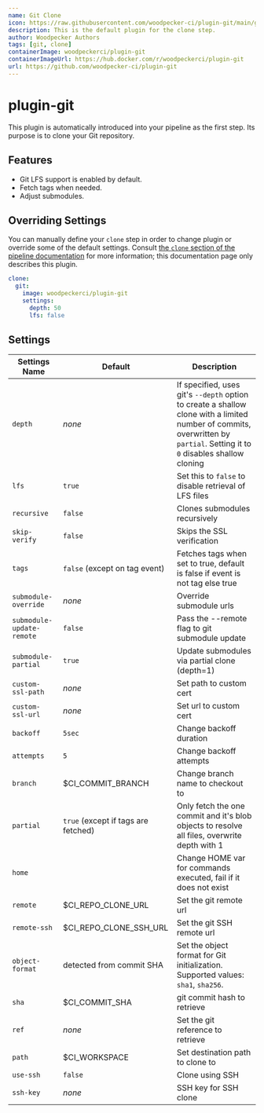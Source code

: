 ```yaml
---
name: Git Clone
icon: https://raw.githubusercontent.com/woodpecker-ci/plugin-git/main/git.svg
description: This is the default plugin for the clone step.
author: Woodpecker Authors
tags: [git, clone]
containerImage: woodpeckerci/plugin-git
containerImageUrl: https://hub.docker.com/r/woodpeckerci/plugin-git
url: https://github.com/woodpecker-ci/plugin-git
---
```


# plugin-git

This plugin is automatically introduced into your pipeline as the first step.
Its purpose is to clone your Git repository.

## Features

- Git LFS support is enabled by default.
- Fetch tags when needed.
- Adjust submodules.

## Overriding Settings

You can manually define your `clone` step in order to change plugin or override some of the default settings.
Consult [the `clone` section of the pipeline documentation][workflowClone] for more information;
this documentation page only describes this plugin.

```yaml
clone:
  git:
    image: woodpeckerci/plugin-git
    settings:
      depth: 50
      lfs: false
```

## Settings

| Settings Name             | Default                             | Description                                                                                                                                                                |
| ------------------------- | ----------------------------------- | -------------------------------------------------------------------------------------------------------------------------------------------------------------------------- |
| `depth`                   | _none_                              | If specified, uses git's `--depth` option to create a shallow clone with a limited number of commits, overwritten by `partial`. Setting it to `0` disables shallow cloning |
| `lfs`                     | `true`                              | Set this to `false` to disable retrieval of LFS files                                                                                                                      |
| `recursive`               | `false`                             | Clones submodules recursively                                                                                                                                              |
| `skip-verify`             | `false`                             | Skips the SSL verification                                                                                                                                                 |
| `tags`                    | `false` (except on tag event)       | Fetches tags when set to true, default is false if event is not tag else true                                                                                              |
| `submodule-override`      | _none_                              | Override submodule urls                                                                                                                                                    |
| `submodule-update-remote` | `false`                             | Pass the --remote flag to git submodule update                                                                                                                             |
| `submodule-partial`       | `true`                              | Update submodules via partial clone (depth=1)                                                                                                                              |
| `custom-ssl-path`         | _none_                              | Set path to custom cert                                                                                                                                                    |
| `custom-ssl-url`          | _none_                              | Set url to custom cert                                                                                                                                                     |
| `backoff`                 | `5sec`                              | Change backoff duration                                                                                                                                                    |
| `attempts`                | `5`                                 | Change backoff attempts                                                                                                                                                    |
| `branch`                  | $CI_COMMIT_BRANCH                   | Change branch name to checkout to                                                                                                                                          |
| `partial`                 | `true` (except if tags are fetched) | Only fetch the one commit and it's blob objects to resolve all files, overwrite depth with 1                                                                               |
| `home`                    |                                     | Change HOME var for commands executed, fail if it does not exist                                                                                                           |
| `remote`                  | $CI_REPO_CLONE_URL                  | Set the git remote url                                                                                                                                                     |
| `remote-ssh`              | $CI_REPO_CLONE_SSH_URL              | Set the git SSH remote url                                                                                                                                                 |
| `object-format`           | detected from commit SHA            | Set the object format for Git initialization. Supported values: `sha1`, `sha256`.                                                                                          |
| `sha`                     | $CI_COMMIT_SHA                      | git commit hash to retrieve                                                                                                                                                |
| `ref`                     | _none_                              | Set the git reference to retrieve                                                                                                                                          |
| `path`                    | $CI_WORKSPACE                       | Set destination path to clone to                                                                                                                                           |
| `use-ssh`                 | `false`                             | Clone using SSH                                                                                                                                                            |
| `ssh-key`                 | _none_                              | SSH key for SSH clone                                                                                                                                                      |

[workflowClone]: https://woodpecker-ci.org/docs/usage/workflow-syntax#clone
